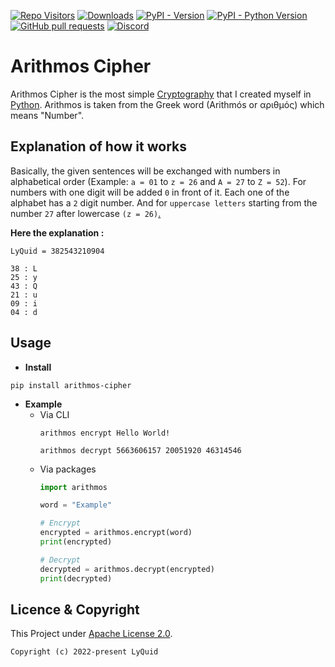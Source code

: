 [![Repo Visitors](https://visitor-badge.glitch.me/badge?page_id=LyQuid12.arithmos-cipher&left_text=Repo%20Visitors)](https://github.com/LyQuid12/arithmos-cipher)
[![Downloads](https://pepy.tech/badge/arithmos-cipher)](https://pepy.tech/project/arithmos-cipher)
[![PyPI - Version](https://img.shields.io/pypi/v/arithmos-cipher?label=PyPI%20Version&logo=pypi)](https://pypi.org/project/arithmos-cipher)
[![PyPI - Python Version](https://img.shields.io/pypi/pyversions/arithmos-cipher?label=Python%20Version&logo=python)](https://pypi.org/project/arithmos-cipher#data)
[![GitHub pull requests](https://img.shields.io/github/issues-pr/LyQuid12/arithmos-cipher?label=Pull%20Requests)](https://github.com/LyQuid12/arithmos-cipher/pulls)
[![Discord](https://img.shields.io/discord/887650006977347594?color=blue&label=EterNomm&logo=discord)](https://discord.com/invite/qpT2AeYZRN)

# Arithmos Cipher
Arithmos Cipher is the most simple [Cryptography](https://en.wikipedia.org/wiki/Cryptography) that I created myself in [Python](https://python.org). Arithmos is taken from the Greek word (Arithmós or αριθμός) which means "Number".

## Explanation of how it works
Basically, the given sentences will be exchanged with numbers in alphabetical order (Example: `a = 01` to `z = 26` and `A = 27` to `Z = 52`). For numbers with one digit will be added `0` in front of it. Each one of the alphabet has a `2` digit number. And for `uppercase letters` starting from the number `27` after lowercase `(z = 26)`[.](https://youtube.com/watch?v=dQw4w9WgXcQ)

**Here the explanation :**
```
LyQuid = 382543210904

38 : L
25 : y
43 : Q
21 : u
09 : i
04 : d
```

## Usage
- **Install**
```
pip install arithmos-cipher
```

- **Example**
  - Via CLI
    ```
    arithmos encrypt Hello World!
    ```
    ```
    arithmos decrypt 5663606157 20051920 46314546
    ```
  - Via packages
    ```py
    import arithmos

    word = "Example"

    # Encrypt
    encrypted = arithmos.encrypt(word)
    print(encrypted)

    # Decrypt
    decrypted = arithmos.decrypt(encrypted)
    print(decrypted)
    ```

## Licence & Copyright
This Project under [Apache License 2.0](https://github.com/LyQuid12/arithmos-cipher/blob/master/LICENSE).
```
Copyright (c) 2022-present LyQuid
```
